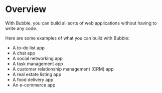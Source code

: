 # Overview

With Bubble, you can build all sorts of web applications without having to
write any code.

Here are some examples of what you can build with Bubble:

- A to-do list app
- A chat app
- A social networking app
- A task management app
- A customer relationship management (CRM) app
- A real estate listing app
- A food delivery app
- An e-commerce app
